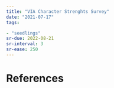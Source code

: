 ```yaml
---
title: "VIA Character Strenghts Survey"
date: "2021-07-17"
tags:

- "seedlings"
sr-due: 2022-08-21
sr-interval: 3
sr-ease: 250
---
```




# References